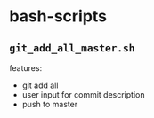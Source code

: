 # bash-scripts
## `git_add_all_master.sh`
features:
- git add all
- user input for commit description
- push to master

